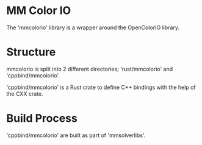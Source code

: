 # MM Color IO

The 'mmcolorio' library is a wrapper around the OpenColorIO library.

# Structure

mmcolorio is split into 2 different directories; 'rust/mmcolorio' and 'cppbind/mmcolorio'.

'cppbind/mmcolorio' is a Rust crate to define C++ bindings with the help
of the CXX crate.

# Build Process

'cppbind/mmcolorio' are built as part of 'mmsolverlibs'.
